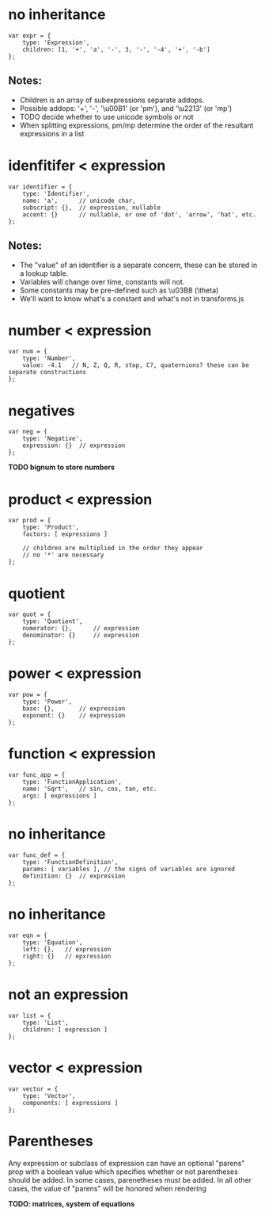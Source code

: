 # no inheritance
    var expr = {
        type: 'Expression',
        children: [1, '+', 'a', '-', 3, '-', '-4', '+', '-b']
    };

## Notes:
- Children is an array of subexpressions separate addops.
- Possible addops: '+', '-', '\u00B1' (or 'pm'), and '\u2213' (or 'mp')
- TODO decide whether to use unicode symbols or not
- When splitting expressions, pm/mp determine the order of the resultant expressions in a list

# idenfitifer < expression
    var identifier = {
        type: 'Identifier',
        name: 'a',      // unicode char,
        subscript: {},  // expression, nullable
        accent: {}      // nullable, or one of 'dot', 'arrow', 'hat', etc.
    };

## Notes:
- The "value" of an identifier is a separate concern, these can be stored in
  a lookup table.  
- Variables will change over time, constants will not.  
- Some constants may be pre-defined such as \u03B8 (\theta)
- We'll want to know what's a constant and what's not in transforms.js

# number < expression
    var num = {
        type: 'Number',
        value: -4.1   // N, Z, Q, R, stop, C?, quaternions? these can be separate constructions
    };

# negatives
    var neg = {
        type: 'Negative',
        expression: {}  // expression
    };

**TODO bignum to store numbers**

# product < expression
    var prod = {
        type: 'Product',
        factors: [ expressions ]
    
        // children are multiplied in the order they appear
        // no '*' are necessary
    };

# quotient
    var quot = {
        type: 'Quotient',
        numerator: {},      // expression
        denominator: {}     // expression
    };

# power < expression
    var pow = {
        type: 'Power',
        base: {},       // expression
        exponent: {}    // expression
    };

# function < expression
    var func_app = {
        type: 'FunctionApplication',
        name: 'Sqrt',   // sin, cos, tan, etc.
        args: [ expressions ]
    };

# no inheritance
    var func_def = {
        type: 'FunctionDefinition',
        params: [ variables ], // the signs of variables are ignored
        definition: {}  // expression
    };

# no inheritance
    var eqn = {
        type: 'Equation',
        left: {},   // expression
        right: {}   // epxression
    };

# not an expression
    var list = {
        type: 'List',
        children: [ expression ]
    };

# vector < expression
    var vector = {
        type: 'Vector',
        components: [ expressions ]
    };

# Parentheses
Any expression or subclass of expression can have an optional "parens" prop
with a boolean value which specifies whether or not parentheses should be
added.  In some cases, parenetheses must be added.  In all other cases, the
value of "parens" will be honored when rendering

**TODO: matrices, system of equations**
